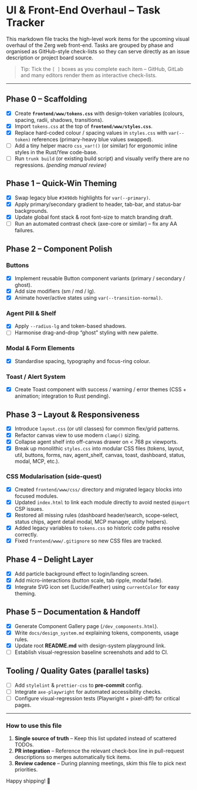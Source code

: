 # UI & Front-End Overhaul – Task Tracker

This markdown file tracks the high-level work items for the upcoming visual overhaul of the Zerg web front-end.  Tasks are grouped by phase and organised as GitHub-style check-lists so they can serve directly as an issue description or project board source.

> Tip: Tick the `[ ]` boxes as you complete each item – GitHub, GitLab and many editors render them as interactive check-lists.

---

## Phase 0 – Scaffolding

- [x] Create **`frontend/www/tokens.css`** with design-token variables (colours, spacing, radii, shadows, transitions).
- [x] Import `tokens.css` at the top of **`frontend/www/styles.css`**.
- [x] Replace hard-coded colour / spacing values in `styles.css` with `var(--token)` references (primary-heavy blue values swapped).
- [ ] Add a tiny helper macro `css_var!()` (or similar) for ergonomic inline styles in the Rust/Yew code-base.
- [ ] Run `trunk build` (or existing build script) and visually verify there are no regressions. *(pending manual review)*

## Phase 1 – Quick-Win Theming

- [x] Swap legacy blue `#3498db` highlights for `var(--primary)`.
- [x] Apply primary/secondary gradient to header, tab-bar, and status-bar backgrounds.
- [x] Update global font stack & root font-size to match branding draft.
- [ ] Run an automated contrast check (axe-core or similar) – fix any AA failures.

## Phase 2 – Component Polish

### Buttons
- [x] Implement reusable Button component variants (primary / secondary / ghost).
- [x] Add size modifiers (sm / md / lg).
- [x] Animate hover/active states using `var(--transition-normal)`.

### Agent Pill & Shelf
- [x] Apply `--radius-lg` and token-based shadows.
- [ ] Harmonise drag-and-drop “ghost” styling with new palette.

### Modal & Form Elements
- [x] Standardise spacing, typography and focus-ring colour.

### Toast / Alert System
- [x] Create Toast component with success / warning / error themes (CSS + animation; integration to Rust pending).

## Phase 3 – Layout & Responsiveness

- [x] Introduce `layout.css` (or util classes) for common flex/grid patterns.
- [x] Refactor canvas view to use modern `clamp()` sizing.
- [x] Collapse agent shelf into off-canvas drawer on < 768 px viewports.
- [x] Break up monolithic `styles.css` into modular CSS files (tokens, layout, util, buttons, forms, nav, agent_shelf, canvas, toast, dashboard, status, modal, MCP, etc.).

### CSS Modularisation (side-quest)
- [x] Created `frontend/www/css/` directory and migrated legacy blocks into focused modules.
- [x] Updated `index.html` to link each module directly to avoid nested `@import` CSP issues.
- [x] Restored all missing rules (dashboard header/search, scope-select, status chips, agent detail modal, MCP manager, utility helpers).
- [x] Added legacy variables to `tokens.css` so historic code paths resolve correctly.
- [x] Fixed `frontend/www/.gitignore` so new CSS files are tracked.

## Phase 4 – Delight Layer

- [x] Add particle background effect to login/landing screen.
- [x] Add micro-interactions (button scale, tab ripple, modal fade).
- [x] Integrate SVG icon set (Lucide/Feather) using `currentColor` for easy theming.

## Phase 5 – Documentation & Handoff

- [x] Generate Component Gallery page (`/dev_components.html`).
- [x] Write `docs/design_system.md` explaining tokens, components, usage rules.
- [x] Update root **README.md** with design-system playground link.
- [ ] Establish visual-regression baseline screenshots and add to CI.

## Tooling / Quality Gates (parallel tasks)

- [ ] Add `stylelint` & `prettier-css` to **pre-commit** config.
- [ ] Integrate `axe-playwright` for automated accessibility checks.
- [ ] Configure visual-regression tests (Playwright + pixel-diff) for critical pages.

---

### How to use this file

1. **Single source of truth** – Keep this list updated instead of scattered TODOs.
2. **PR integration** – Reference the relevant check-box line in pull-request descriptions so merges automatically tick items.
3. **Review cadence** – During planning meetings, skim this file to pick next priorities.

Happy shipping! 🚀
